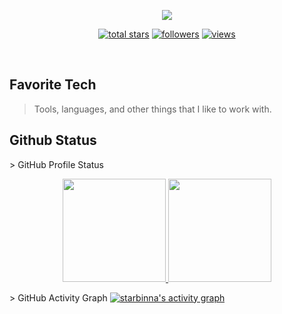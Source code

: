<p align="center">
  <a href="https://github.com/starbinna"><img src="https://readme-typing-svg.herokuapp.com/?lines=BlockChain%20Developer;Web%20and%20Mobile%20Master;7%2B%20years%20of%20coding%20experience;Always%20learning%20new%20tech&font=Pacifico&center=true&width=650&height=120&color=58a6ff&vCenter=true&size=45%22"></a>
</p>

<p align="center">
  <a href="https://github.com/starbinna?tab=repositories&sort=stargazers">
    <img alt="total stars" title="Total stars on GitHub" src="https://custom-icon-badges.herokuapp.com/badge/dynamic/json?logo=star&color=55960c&labelColor=488207&label=Stars&style=for-the-badge&query=%24.stars&url=https://api.github-star-counter.workers.dev/user/starbinna"/></a>
  <a href="https://github.com/starbinna?tab=followers">
    <img alt="followers" title="Follow me on Github" src="https://custom-icon-badges.herokuapp.com/github/followers/starbinna?color=236ad3&labelColor=1155ba&style=for-the-badge&logo=person-add&label=Follow&logoColor=white"/></a>
  <a href="https://github.com/starbinna/Simple-View-Counter">
    <img alt="views" title="GitHub profile views" src="https://freshidea.com/jonah/app/starbinna-profile-views"/></a>
</p>
<br />

<h2 align="left" id="macropower-tech">Favorite Tech</h2>

> Tools, languages, and other things that I like to work with.


<h2 align="left" id="macropower-tech">Github Status</h2>
> GitHub Profile Status
<p align="center">
  <a href="https://github.com/starbinna/github-readme-stats">
    <img src="https://github-readme-stats.vercel.app/api?username=starbinna&show_icons=true&bg_color=0e2239&text_color=58a6ff&border_color=114a88" height="165">
  </a>
  <a href="https://github.com/starbinna/github-readme-stats">
    <img src="https://github-readme-stats.vercel.app/api/top-langs/?username=raklaptudirm&layout=compact&bg_color=0e2239&text_color=58a6ff&border_color=114a88"  height="165">
  </a>
</p>
> GitHub Activity Graph
<!-- https://github.com/ashutosh00710/github-readme-activity-graph -->
<a href="https://github.com/starbinna/starbinna"><img alt="starbinna's activity graph" src="https://activity-graph.herokuapp.com/graph?username=starbinna&bg_color=0e2239&color=58a6ff&line=114a88&point=58a6ff&hide_border=true" /></a>
